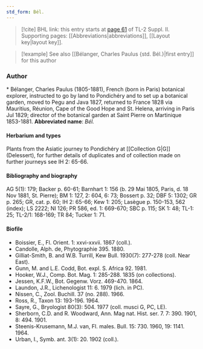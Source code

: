 ```yaml
---
std_form: Bél.
---
```


> [!cite] BHL link: this entry starts at [page 61](https://www.biodiversitylibrary.org/page/33265258) of TL-2 Suppl. II.
> Supporting pages: [[Abbreviations|abbreviations]], [[Layout key|layout key]].

> [!example] See also [[Bélanger, Charles Paulus {std. Bél.}|first entry]] for this author

### Author

\* Bélanger, Charles Paulus (1805-1881), French (born in Paris) botanical explorer, instructed to go by land to Pondichéry and to set up a botanical garden, moved to Pegu and Java 1827, returned to France 1828 via Mauritius, Réunion, Cape of the Good Hope and St. Helena, arriving in Paris Jul 1829; director of the botanical garden at Saint Pierre on Martinique 1853-1881. 
**Abbreviated name**: *Bél.*

#### Herbarium and types

Plants from the Asiatic journey to Pondichéry at [[Collection G|G]] (Delessert), for further details of duplicates and of collection made on further journeys see IH 2: 65-66.

#### Bibliography and biography

AG 5(1): 179; Backer p. 60-61; Barnhart 1: 156 (b. 29 Mai 1805, Paris, d. 18 Nov 1881, St. Pierre); BM 1: 127, 2: 604, 6: 73; Bossert p. 32; DBF 5: 1302; GR p. 265; GR, cat. p. 60; IH 2: 65-66; Kew 1: 205; Lasègue p. 150-153, 562 (index); LS 2222; NI 126; PR 586, ed. 1: 669-670; SBC p. 115; SK 1: 48; TL-1: 25; TL-2/1: 168-169; TR 84; Tucker 1: 71.

#### Biofile

- Boissier, E., Fl. Orient. 1: xxvi-xxvii. 1867 (coll.).
- Candolle, Alph. de, Phytographie 395. 1880.
- Gilliat-Smith, B. and W.B. Turrill, Kew Bull. 1930(7): 277-278 (coll. Near East).
- Gunn, M. and L.E. Codd, Bot. expl. S. Africa 92. 1981.
- Hooker, W.J., Comp. Bot. Mag. 1: 285-288. 1835 (on collections).
- Jessen, K.F.W., Bot. Gegenw. Vorz. 469-470. 1864.
- Laundon, J.R., Lichenologist 11: 6. 1979 (lich. in PC).
- Nissen, C., Zool. Buchill. 37 (no. 288). 1966.
- Ross, R., Taxon 13: 193-196. 1964.
- Sayre, G., Bryologist 80(3): 504. 1977 (coll. musci G, PC, LE).
- Sherborn, C.D. and R. Woodward, Ann. Mag nat. Hist. ser. 7. 7: 390. 1901, 8: 494. 1901.
- Steenis-Krusemann, M.J. van, Fl. males. Bull. 15: 730. 1960, 19: 1141. 1964.
- Urban, I., Symb. ant. 3(1): 20. 1902 (coll.).

